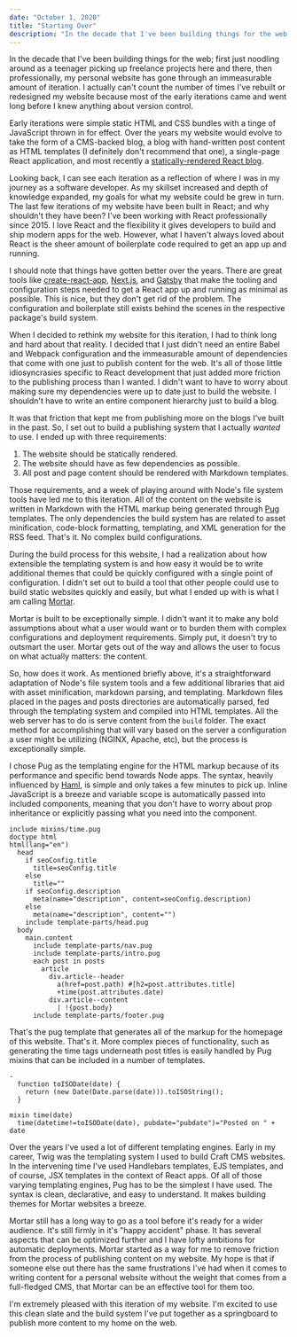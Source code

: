 ```yaml
---
date: "October 1, 2020"
title: "Starting Over"
description: "In the decade that I've been building things for the web; first just noodling around as a teenager picking up freelance projects here and there, then professionally, my personal website has gone through an immeasurable amount of iteration. It was time for a fresh start."
---
```


In the decade that I've been building things for the web; first just noodling around as a teenager picking up freelance projects here and there, then professionally, my personal website has gone through an immeasurable amount of iteration. I actually can't count the number of times I've rebuilt or redesigned my website because most of the early iterations came and went long before I knew anything about version control.

Early iterations were simple static HTML and CSS bundles with a tinge of JavaScript thrown in for effect. Over the years my website would evolve to take the form of a CMS-backed blog, a blog with hand-written post content as HTML templates (I definitely don't recommend that one), a single-page React application, and most recently a [statically-rendered React blog](https://github.com/tylerreckart/tylerreckart.com).

Looking back, I can see each iteration as a reflection of where I was in my journey as a software developer. As my skillset increased and depth of knowledge expanded, my goals for what my website could be grew in turn. The last few iterations of my website have been built in React; and why shouldn't they have been? I've been working with React professionally since 2015. I love React and the flexibility it gives developers to build and ship modern apps for the web. However, what I haven't always loved about React is the sheer amount of boilerplate code required to get an app up and running.

I should note that things have gotten better over the years. There are great tools like [create-react-app](https://github.com/facebook/create-react-app), [Next.js](https://github.com/vercel/next.js), and [Gatsby](https://github.com/gatsbyjs/gatsby) that make the tooling and configuration steps needed to get a React app up and running as minimal as possible. This is nice, but they don't get rid of the problem. The configuration and boilerplate still exists behind the scenes in the respective package's build system.

When I decided to rethink my website for this iteration, I had to think long and hard about that reality. I decided that I just didn't need an entire Babel and Webpack configuration and the immeasurable amount of dependencies that come with one just to publish content for the web. It's all of those little idiosyncrasies specific to React development that just added more friction to the publishing process than I wanted. I didn't want to have to worry about making sure my dependencies were up to date just to build the website. I shouldn't have to write an entire component hierarchy just to build a blog. 

It was that friction that kept me from publishing more on the blogs I've built in the past. So, I set out to build a publishing system that I actually _wanted_ to use. I ended up with three requirements:
1. The website should be statically rendered.
2. The website should have as few dependencies as possible.
3. All post and page content should be rendered with Markdown templates.

Those requirements, and a week of playing around with Node's file system tools have led me to this iteration. All of the content on the website is written in Markdown with the HTML markup being generated through [Pug](https://github.com/pugjs/pug) templates. The only dependencies the build system has are related to asset minification, code-block formatting, templating, and XML generation for the RSS feed. That's it. No complex build configurations.

During the build process for this website, I had a realization about how extensible the templating system is and how easy it would be to write additional themes that could be quickly configured with a single point of configuration. I didn't set out to build a tool that other people could use to build static websites quickly and easily, but what I ended up with is what I am calling [Mortar](https://github.com/tylerreckart/mortar).

Mortar is built to be exceptionally simple. I didn't want it to make any bold assumptions about what a user would want or to burden them with complex configurations and deployment requirements. Simply put, it doesn't try to outsmart the user. Mortar gets out of the way and allows the user to focus on what actually matters: the content.

So, how does it work. As mentioned briefly above, it's a straightforward adaptation of Node's file system tools and a few additional libraries that aid with asset minification, markdown parsing, and templating. Markdown files placed in the pages and posts directories are automatically parsed, fed through the templating system and compiled into HTML templates. All the web server has to do is serve content from the `build` folder. The exact method for accomplishing that will vary based on the server a configuration a user might be utilizing (NGINX, Apache, etc), but the process is exceptionally simple.

I chose Pug as the templating engine for the HTML markup because of its performance and specific bend towards Node apps. The syntax, heavily influenced by [Haml](https://haml.info/), is simple and only takes a few minutes to pick up. Inline JavaScript is a breeze and variable scope is automatically passed into included components, meaning that you don't have to worry about prop inheritance or explicitly passing what you need into the component.

```pug
include mixins/time.pug
doctype html
html(lang="en")
  head
    if seoConfig.title
      title=seoConfig.title
    else
      title=""
    if seoConfig.description
      meta(name="description", content=seoConfig.description)
    else
      meta(name="description", content="")
    include template-parts/head.pug
  body
    main.content
      include template-parts/nav.pug
      include template-parts/intro.pug
      each post in posts
        article
          div.article--header
            a(href=post.path) #[h2=post.attributes.title]
            +time(post.attributes.date)
          div.article--content
            | !{post.body}
      include template-parts/footer.pug
```

That's the pug template that generates all of the markup for the homepage of this website. That's it. More complex pieces of functionality, such as generating the time tags underneath post titles is easily handled by Pug mixins that can be included in a number of templates.

```pug
-
  function toISODate(date) {
    return (new Date(Date.parse(date))).toISOString();
  }

mixin time(date)
  time(datetime!=toISODate(date), pubdate="pubdate")="Posted on " + date
```

Over the years I've used a lot of different templating engines. Early in my career, Twig was the templating system I used to build Craft CMS websites. In the intervening time I've used Handlebars templates, EJS templates, and of course, JSX templates in the context of React apps. Of all of those varying templating engines, Pug has to be the simplest I have used. The syntax is clean, declarative, and easy to understand. It makes building themes for Mortar websites a breeze.

Mortar still has a long way to go as a tool before it's ready for a wider audience. It's still firmly in it's "happy accident" phase. It has several aspects that can be optimized further and I have lofty ambitions for automatic deployments. Mortar started as a way for me to remove friction from the process of publishing content on my website. My hope is that if someone else out there has the same frustrations I've had when it comes to writing content for a personal website without the weight that comes from a full-fledged CMS, that Mortar can be an effective tool for them too.

I'm extremely pleased with this iteration of my website. I'm excited to use this clean slate and the build system I've put together as a springboard to publish more content to my home on the web.

